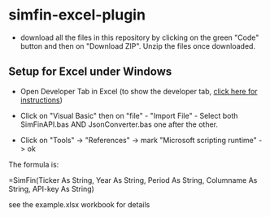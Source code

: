 # simfin-excel-plugin

* download all the files in this repository by clicking on the green "Code" button and then on "Download ZIP". Unzip the files once downloaded.

## Setup for Excel under Windows
* Open Developer Tab in Excel (to show the developer tab, [click here for instructions](https://support.microsoft.com/en-us/office/show-the-developer-tab-e1192344-5e56-4d45-931b-e5fd9bea2d45))

* Click on "Visual Basic" then on "file" - "Import File" - Select both SimFinAPI.bas AND JsonConverter.bas one after the other.
* Click on "Tools" -> "References" -> mark "Microsoft scripting runtime" -> ok

The formula is:

=SimFin(Ticker As String, Year As String, Period As String, Columname As String, API-key As String)

see the example.xlsx workbook for details
